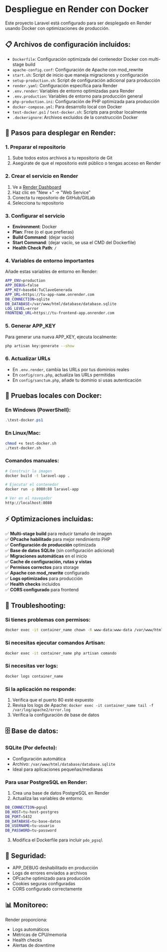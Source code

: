 # Despliegue en Render con Docker

Este proyecto Laravel está configurado para ser desplegado en Render usando Docker con optimizaciones de producción.

## 📋 Archivos de configuración incluidos:

- `Dockerfile`: Configuración optimizada del contenedor Docker con multi-stage build
- `apache-config.conf`: Configuración de Apache con mod_rewrite
- `start.sh`: Script de inicio que maneja migraciones y configuración
- `setup-production.sh`: Script de configuración adicional para producción
- `render.yaml`: Configuración específica para Render
- `.env.render`: Variables de entorno optimizadas para Render
- `.env.production`: Variables de entorno para producción general
- `php-production.ini`: Configuración de PHP optimizada para producción
- `docker-compose.yml`: Para desarrollo local con Docker
- `test-docker.ps1` / `test-docker.sh`: Scripts para probar localmente
- `.dockerignore`: Archivos excluidos de la construcción Docker

## 🚀 Pasos para desplegar en Render:

### 1. Preparar el repositorio
1. Sube todos estos archivos a tu repositorio de Git
2. Asegúrate de que el repositorio esté público o tengas acceso en Render

### 2. Crear el servicio en Render
1. Ve a [Render Dashboard](https://dashboard.render.com/)
2. Haz clic en "New +" → "Web Service"
3. Conecta tu repositorio de GitHub/GitLab
4. Selecciona tu repositorio

### 3. Configurar el servicio
- **Environment**: Docker
- **Plan**: Free (o el que prefieras)
- **Build Command**: (dejar vacío)
- **Start Command**: (dejar vacío, se usa el CMD del Dockerfile)
- **Health Check Path**: `/`

### 4. Variables de entorno importantes
Añade estas variables de entorno en Render:
```bash
APP_ENV=production
APP_DEBUG=false
APP_KEY=base64:TuClaveGenerada
APP_URL=https://tu-app-name.onrender.com
DB_CONNECTION=sqlite
DB_DATABASE=/var/www/html/database/database.sqlite
LOG_LEVEL=error
FRONTEND_URL=https://tu-frontend-app.onrender.com
```

### 5. Generar APP_KEY
Para generar una nueva APP_KEY, ejecuta localmente:
```bash
php artisan key:generate --show
```

### 6. Actualizar URLs
- En `.env.render`, cambia las URLs por tus dominios reales
- En `config/cors.php`, actualiza las URLs permitidas
- En `config/sanctum.php`, añade tu dominio si usas autenticación

## 🧪 Pruebas locales con Docker:

### En Windows (PowerShell):
```powershell
.\test-docker.ps1
```

### En Linux/Mac:
```bash
chmod +x test-docker.sh
./test-docker.sh
```

### Comandos manuales:
```bash
# Construir la imagen
docker build -t laravel-app .

# Ejecutar el contenedor
docker run -p 8080:80 laravel-app

# Ver en el navegador
http://localhost:8080
```

## ⚡ Optimizaciones incluidas:

✅ **Multi-stage build** para reducir tamaño de imagen  
✅ **OPcache habilitado** para mejor rendimiento PHP  
✅ **Configuración de producción** optimizada  
✅ **Base de datos SQLite** (sin configuración adicional)  
✅ **Migraciones automáticas** en el inicio  
✅ **Cache de configuración, rutas y vistas**  
✅ **Permisos correctos** para storage  
✅ **Apache con mod_rewrite** configurado  
✅ **Logs optimizados** para producción  
✅ **Health checks** incluidos  
✅ **CORS configurado** para frontend  

## 🔧 Troubleshooting:

### Si tienes problemas con permisos:
```bash
docker exec -it container_name chown -R www-data:www-data /var/www/html/storage
```

### Si necesitas ejecutar comandos Artisan:
```bash
docker exec -it container_name php artisan comando
```

### Si necesitas ver logs:
```bash
docker logs container_name
```

### Si la aplicación no responde:
1. Verifica que el puerto 80 esté expuesto
2. Revisa los logs de Apache: `docker exec -it container_name tail -f /var/log/apache2/error.log`
3. Verifica la configuración de base de datos

## 🗄️ Base de datos:

### SQLite (Por defecto):
- Configuración automática
- Archivo: `/var/www/html/database/database.sqlite`
- Ideal para aplicaciones pequeñas/medianas

### Para usar PostgreSQL en Render:
1. Crea una base de datos PostgreSQL en Render
2. Actualiza las variables de entorno:
```bash
DB_CONNECTION=pgsql
DB_HOST=tu-host-postgres
DB_PORT=5432
DB_DATABASE=tu-base-datos
DB_USERNAME=tu-usuario
DB_PASSWORD=tu-password
```
3. Modifica el Dockerfile para incluir `pdo_pgsql`

## 🔐 Seguridad:

- APP_DEBUG deshabilitado en producción
- Logs de errores enviados a archivos
- OPcache optimizado para producción
- Cookies seguras configuradas
- CORS configurado correctamente

## 📊 Monitoreo:

Render proporciona:
- Logs automáticos
- Métricas de CPU/memoria
- Health checks
- Alertas de downtime
